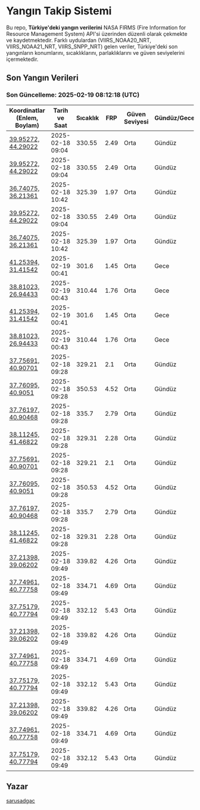 # Yangın Takip Sistemi

Bu repo, **Türkiye'deki yangın verilerini** NASA FIRMS (Fire Information for Resource Management System) API'si üzerinden düzenli olarak çekmekte ve kaydetmektedir. Farklı uydulardan (VIIRS_NOAA20_NRT, VIIRS_NOAA21_NRT, VIIRS_SNPP_NRT) gelen veriler, Türkiye'deki son yangınların konumlarını, sıcaklıklarını, parlaklıklarını ve güven seviyelerini içermektedir.

## Son Yangın Verileri
### Son Güncelleme: 2025-02-19 08:12:18 (UTC)

| Koordinatlar (Enlem, Boylam) | Tarih ve Saat | Sıcaklık | FRP | Güven Seviyesi | Gündüz/Gece |
|-----------------------------|----------------|----------|-----|----------------|-------------|
| [39.95272, 44.29022](https://www.google.com/maps?q=39.95272,44.29022) | 2025-02-18 09:04 | 330.55 | 2.49 | Orta | Gündüz |
| [39.95272, 44.29022](https://www.google.com/maps?q=39.95272,44.29022) | 2025-02-18 09:04 | 330.55 | 2.49 | Orta | Gündüz |
| [36.74075, 36.21361](https://www.google.com/maps?q=36.74075,36.21361) | 2025-02-18 10:42 | 325.39 | 1.97 | Orta | Gündüz |
| [39.95272, 44.29022](https://www.google.com/maps?q=39.95272,44.29022) | 2025-02-18 09:04 | 330.55 | 2.49 | Orta | Gündüz |
| [36.74075, 36.21361](https://www.google.com/maps?q=36.74075,36.21361) | 2025-02-18 10:42 | 325.39 | 1.97 | Orta | Gündüz |
| [41.25394, 31.41542](https://www.google.com/maps?q=41.25394,31.41542) | 2025-02-19 00:41 | 301.6 | 1.45 | Orta | Gece |
| [38.81023, 26.94433](https://www.google.com/maps?q=38.81023,26.94433) | 2025-02-19 00:43 | 310.44 | 1.76 | Orta | Gece |
| [41.25394, 31.41542](https://www.google.com/maps?q=41.25394,31.41542) | 2025-02-19 00:41 | 301.6 | 1.45 | Orta | Gece |
| [38.81023, 26.94433](https://www.google.com/maps?q=38.81023,26.94433) | 2025-02-19 00:43 | 310.44 | 1.76 | Orta | Gece |
| [37.75691, 40.90701](https://www.google.com/maps?q=37.75691,40.90701) | 2025-02-18 09:28 | 329.21 | 2.1 | Orta | Gündüz |
| [37.76095, 40.9051](https://www.google.com/maps?q=37.76095,40.9051) | 2025-02-18 09:28 | 350.53 | 4.52 | Orta | Gündüz |
| [37.76197, 40.90468](https://www.google.com/maps?q=37.76197,40.90468) | 2025-02-18 09:28 | 335.7 | 2.79 | Orta | Gündüz |
| [38.11245, 41.46822](https://www.google.com/maps?q=38.11245,41.46822) | 2025-02-18 09:28 | 329.31 | 2.28 | Orta | Gündüz |
| [37.75691, 40.90701](https://www.google.com/maps?q=37.75691,40.90701) | 2025-02-18 09:28 | 329.21 | 2.1 | Orta | Gündüz |
| [37.76095, 40.9051](https://www.google.com/maps?q=37.76095,40.9051) | 2025-02-18 09:28 | 350.53 | 4.52 | Orta | Gündüz |
| [37.76197, 40.90468](https://www.google.com/maps?q=37.76197,40.90468) | 2025-02-18 09:28 | 335.7 | 2.79 | Orta | Gündüz |
| [38.11245, 41.46822](https://www.google.com/maps?q=38.11245,41.46822) | 2025-02-18 09:28 | 329.31 | 2.28 | Orta | Gündüz |
| [37.21398, 39.06202](https://www.google.com/maps?q=37.21398,39.06202) | 2025-02-18 09:49 | 339.82 | 4.26 | Orta | Gündüz |
| [37.74961, 40.77758](https://www.google.com/maps?q=37.74961,40.77758) | 2025-02-18 09:49 | 334.71 | 4.69 | Orta | Gündüz |
| [37.75179, 40.77794](https://www.google.com/maps?q=37.75179,40.77794) | 2025-02-18 09:49 | 332.12 | 5.43 | Orta | Gündüz |
| [37.21398, 39.06202](https://www.google.com/maps?q=37.21398,39.06202) | 2025-02-18 09:49 | 339.82 | 4.26 | Orta | Gündüz |
| [37.74961, 40.77758](https://www.google.com/maps?q=37.74961,40.77758) | 2025-02-18 09:49 | 334.71 | 4.69 | Orta | Gündüz |
| [37.75179, 40.77794](https://www.google.com/maps?q=37.75179,40.77794) | 2025-02-18 09:49 | 332.12 | 5.43 | Orta | Gündüz |
| [37.21398, 39.06202](https://www.google.com/maps?q=37.21398,39.06202) | 2025-02-18 09:49 | 339.82 | 4.26 | Orta | Gündüz |
| [37.74961, 40.77758](https://www.google.com/maps?q=37.74961,40.77758) | 2025-02-18 09:49 | 334.71 | 4.69 | Orta | Gündüz |
| [37.75179, 40.77794](https://www.google.com/maps?q=37.75179,40.77794) | 2025-02-18 09:49 | 332.12 | 5.43 | Orta | Gündüz |

## Yazar

[sarusadgac](https://x.com/sarusadgac)
